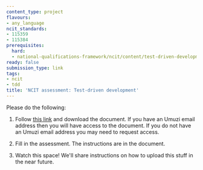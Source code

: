 ```yaml
---
content_type: project
flavours:
- any_language
ncit_standards:
- 115359
- 115384
prerequisites:
  hard:
  - national-qualifications-framework/ncit/content/test-driven-development
ready: false
submission_type: link 
tags:
- ncit
- tdd
title: 'NCIT assessment: Test-driven development'
---
```


Please do the following:

1. Follow [this link](https://drive.google.com/file/d/1DAkMKMgKArTxYaJNEtnERH1QSepZfMgi/view?usp=sharing) and download the document. If you have an Umuzi email address then you will have access to the document. If you do not have an Umuzi email address you may need to request access.

2. Fill in the assessment. The instructions are in the document. 
   
3. Watch this space! We'll share instructions on how to upload this stuff in the near future.
